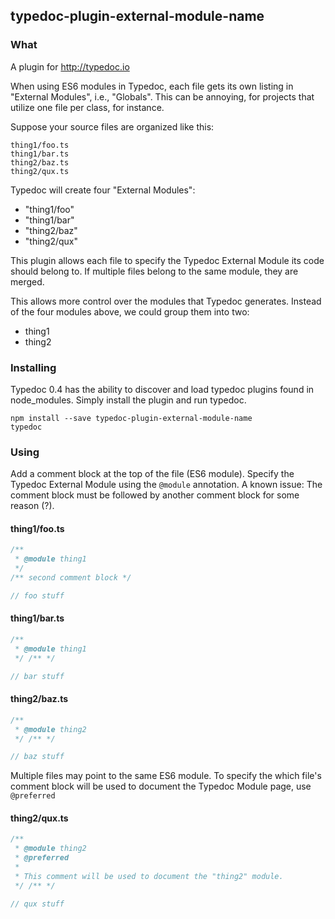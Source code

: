 ## typedoc-plugin-external-module-name

### What

A plugin for http://typedoc.io

When using ES6 modules in Typedoc, each file gets its own listing in "External Modules", i.e., "Globals".
This can be annoying, for projects that utilize one file per class, for instance.

Suppose your source files are organized like this:

```
thing1/foo.ts
thing1/bar.ts
thing2/baz.ts
thing2/qux.ts
```

Typedoc will create four "External Modules":

- "thing1/foo"
- "thing1/bar"
- "thing2/baz"
- "thing2/qux"

This plugin allows each file to specify the Typedoc External Module its code should belong to.
If multiple files belong to the same module, they are merged.

This allows more control over the modules that Typedoc generates.
Instead of the four modules above, we could group them into two:

- thing1
- thing2

### Installing

Typedoc 0.4 has the ability to discover and load typedoc plugins found in node_modules.
Simply install the plugin and run typedoc.

```
npm install --save typedoc-plugin-external-module-name
typedoc
```

### Using

Add a comment block at the top of the file (ES6 module).
Specify the Typedoc External Module using the `@module` annotation.
A known issue: The comment block must be followed by another comment block for some reason (?).

#### thing1/foo.ts
```js
/**
 * @module thing1
 */
/** second comment block */

// foo stuff
```

#### thing1/bar.ts
```js
/**
 * @module thing1
 */ /** */

// bar stuff
```

#### thing2/baz.ts
```js
/**
 * @module thing2
 */ /** */

// baz stuff
```

Multiple files may point to the same ES6 module.
To specify the which file's comment block will be used to document the Typedoc Module page, use `@preferred`

#### thing2/qux.ts
```js
/**
 * @module thing2
 * @preferred
 *
 * This comment will be used to document the "thing2" module.
 */ /** */

// qux stuff
```

